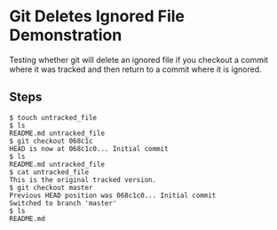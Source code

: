 # Git Deletes Ignored File Demonstration
Testing whether git will delete an ignored file if you checkout a commit
where it was tracked and then return to a commit where it is ignored.

## Steps
```
$ touch untracked_file
$ ls
README.md untracked_file
$ git checkout 068c1c
HEAD is now at 068c1c0... Initial commit
$ ls
README.md untracked_file
$ cat untracked_file
This is the original tracked version.
$ git checkout master
Previous HEAD position was 068c1c0... Initial commit
Switched to branch 'master'
$ ls
README.md
```
